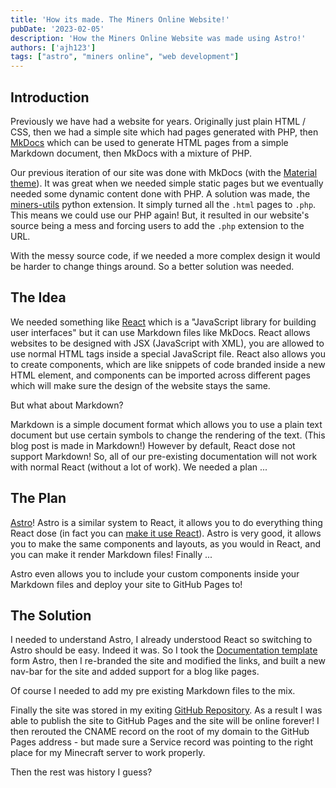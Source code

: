 ```yaml
---
title: 'How its made. The Miners Online Website!'
pubDate: '2023-02-05'
description: 'How the Miners Online Website was made using Astro!'
authors: ['ajh123']
tags: ["astro", "miners online", "web development"]
---
```


## Introduction

Previously we have had a website for years. Originally just plain HTML / CSS, then we had a simple site which had pages generated with PHP, then [MkDocs](https://www.mkdocs.org/) which can be used to generate HTML pages from a simple Markdown document, then MkDocs with a mixture of PHP.

Our previous iteration of our site was done with MkDocs (with the [Material theme](https://squidfunk.github.io/mkdocs-material/)). It was great when we needed simple static pages but we eventually needed some dynamic content done with PHP. A solution was made, the [miners-utils](https://github.com/ajh123-development/website/tree/33d670e2e73f0153936d3a4873900927e00f71aa/miners_utils) python extension. It simply turned all the `.html` pages to `.php`. This means we could use our PHP again! But, it resulted in our website's source being a mess and forcing users to add the `.php` extension to the URL.

With the messy source code, if we needed a more complex design it would be harder to change things around. So a better solution was needed.

## The Idea

We needed something like [React](https://reactjs.org/) which is a "JavaScript library for building user interfaces" but it can use Markdown files like MkDocs. React allows websites to be designed with JSX (JavaScript with XML), you are allowed to use normal HTML tags inside a special JavaScript file. React also allows you to create components, which are like snippets of code branded inside a new HTML element, and components can be imported across different pages which will make sure the design of the website stays the same.

But what about Markdown?

Markdown is a simple document format which allows you to use a plain text document but use certain symbols to change the rendering of the text. (This blog post is made in Markdown!)
However by default, React dose not support Markdown! So, all of our pre-existing documentation will not work with normal React (without a lot of work). We needed a plan ...

## The Plan

[Astro](https://astro.build/)! Astro is a similar system to React, it allows you to do everything thing React dose (in fact you can [make it use React](https://docs.astro.build/en/core-concepts/framework-components/)). Astro is very good, it allows you to make the same components and layouts, as you would in React, and you can make it render Markdown files! Finally ...

Astro even allows you to include your custom components inside your Markdown files and deploy your site to GitHub Pages to!

## The Solution

I needed to understand Astro, I already understood React so switching to Astro should be easy. Indeed it was. So I took the [Documentation template](https://github.com/withastro/astro/tree/latest/examples/docs?on=github) form Astro, then I re-branded the site and modified the links, and built a new nav-bar for the site and added support for a blog like pages.

Of course I needed to add my pre existing Markdown files to the mix.

Finally the site was stored in my exiting [GitHub Repository](https://github.com/ajh123-development/website). As a result I was able to publish the site to GitHub Pages and the site will be online forever! I then rerouted the CNAME record on the root of my domain to the GitHub Pages address - but made sure a Service record was pointing to the right place for my Minecraft server to work properly.

Then the rest was history I guess?
